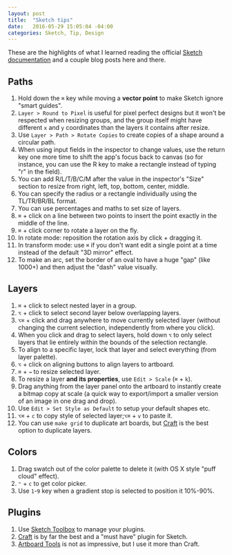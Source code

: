 ```yaml
---
layout: post
title:  "Sketch tips"
date:   2016-05-29 15:05:04 -04:00
categories: Sketch, Tip, Design
---
```


These are the highlights of what I learned reading the official [Sketch documentation][1] and a couple blog posts here and there.

## Paths

1. Hold down the `⌘` key while moving a **vector point** to make Sketch ignore "smart guides".
1. `Layer > Round to Pixel` is useful for pixel perfect designs but it won't be respected when resizing groups, and the group itself might have different `x` and `y` coordinates than the layers it contains after resize.
1. Use `Layer > Path > Rotate Copies` to create copies of a shape around a circular path.
1. When using input fields in the inspector to change values, use the return key one more time to shift the app's focus back to canvas (so for instance, you can use the R key to make a rectangle instead of typing "r" in the field).
1. You can add R/L/T/B/C/M after the value in the inspector's "Size" section to resize from right, left, top, bottom, center, middle.
1. You can specify the radius or a rectangle individually using the TL/TR/BR/BL format.
1. You can use percentages and maths to set size of layers.
1. `⌘` + click on a line between two points to insert the point exactly in the middle of the line.
1. `⌘` + click corner to rotate a layer on the fly.
1. In rotate mode: reposition the rotation axis by click + dragging it.
1. In transform mode: use `⌘` if you don't want edit a single point at a time instead of the default "3D mirror" effect.
1. To make an arc, set the border of an oval to have a huge "gap" (like 1000+) and then adjust the "dash" value visually.

## Layers

1. `⌘` + click to select nested layer in a group.
1. `⌥` + click to select second layer below overlapping layers.
1. `⌥⌘` + click and drag anywhere to move currently selected layer (without changing the current selection, independently from where you click).
1. When you click and drag to select layers, hold down `⌥` to only select layers that lie entirely within the bounds of the selection rectangle.
1. To align to a specific layer, lock that layer and select everything (from layer palette).
1. `⌥` + click on aligning buttons to align layers to artboard.
1. `⌘` + `→` to resize selected layer.
1. To resize a layer **and its properties**, use `Edit > Scale` (`⌘` + `k`).
1. Drag anything from the layer panel onto the artboard to instantly create a bitmap copy at scale (a quick way to export/import a smaller version of an image in one drag and drop).
1. Use `Edit > Set Style as Default` to setup your default shapes etc.
1. `⌥⌘` + `c` to copy style of selected layer;`⌥⌘` + `v` to paste it.
1. You can use `make grid` to duplicate art boards, but [Craft][2] is the best option to duplicate layers.

## Colors

1. Drag swatch out of the color palette to delete it (with OS X style "puff cloud" effect).
1. `⌃` + `c` to get color picker.
1. Use `1`-`9` key when a gradient stop is selected to position it 10%-90%.

## Plugins

1. Use [Sketch Toolbox][3] to manage your plugins.
1. [Craft][2] is by far the best and a "must have" plugin for Sketch.
1. [Artboard Tools][4] is not as impressive, but I use it more than Craft.

[1]:https://www.sketchapp.com/learn/documentation/
[2]:https://labs.invisionapp.com/craft
[3]:http://sketchtoolbox.com
[4]:https://github.com/frankko/Artboard-Tools
